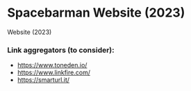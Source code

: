 # Spacebarman Website (2023)
Website (2023)

### Link aggregators (to consider):
- https://www.toneden.io/
- https://www.linkfire.com/
- https://smarturl.it/